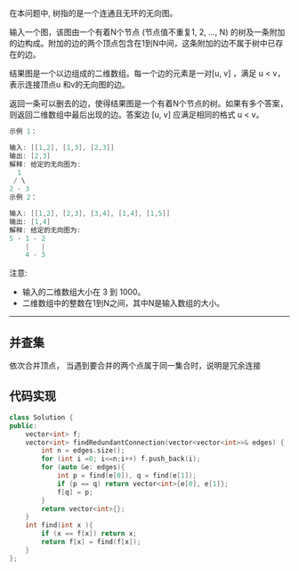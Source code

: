 在本问题中, 树指的是一个连通且无环的无向图。

输入一个图，该图由一个有着N个节点 (节点值不重复1, 2, ..., N) 的树及一条附加的边构成。附加的边的两个顶点包含在1到N中间，这条附加的边不属于树中已存在的边。

结果图是一个以边组成的二维数组。每一个边的元素是一对[u, v] ，满足 u < v，表示连接顶点u 和v的无向图的边。

返回一条可以删去的边，使得结果图是一个有着N个节点的树。如果有多个答案，则返回二维数组中最后出现的边。答案边 [u, v] 应满足相同的格式 u < v。

```cpp
示例 1：

输入: [[1,2], [1,3], [2,3]]
输出: [2,3]
解释: 给定的无向图为:
  1
 / \
2 - 3
示例 2：

输入: [[1,2], [2,3], [3,4], [1,4], [1,5]]
输出: [1,4]
解释: 给定的无向图为:
5 - 1 - 2
    |   |
    4 - 3
```

注意:

- 输入的二维数组大小在 3 到 1000。
- 二维数组中的整数在1到N之间，其中N是输入数组的大小。

---

## 并查集

依次合并顶点，
当遇到要合并的两个点属于同一集合时，说明是冗余连接

## 代码实现

```cpp
class Solution {
public:
    vector<int> f;
    vector<int> findRedundantConnection(vector<vector<int>>& edges) {
        int n = edges.size();
        for (int i =0; i<=n;i++) f.push_back(i);
        for (auto &e: edges){
            int p = find(e[0]), q = find(e[1]);
            if (p == q) return vector<int>{e[0], e[1]};
            f[q] = p;
        }
        return vector<int>{};
    }
    int find(int x ){
        if (x == f[x]) return x;
        return f[x] = find(f[x]);
    }
};
```

